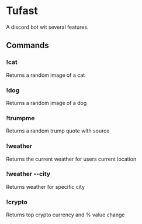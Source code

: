 # Tufast

A discord bot wit several features.

## Commands

### !cat

Returns a random image of a cat

### !dog

Returns a random image of a dog

### !trumpme

Returns a random trump quote with source

### !weather

Returns the current weather for users current location

### !weather --city

Returns weather for specific city

### !crypto

Returns top crypto currency and % value change 